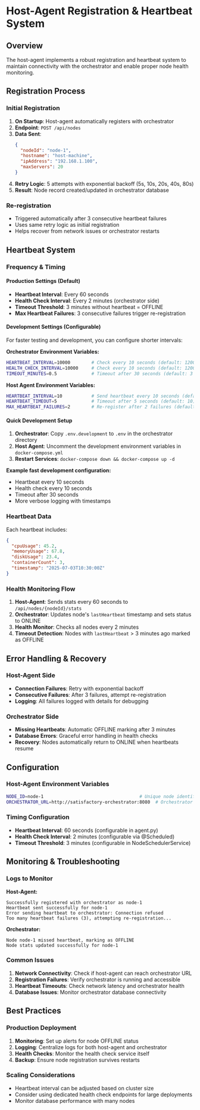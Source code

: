 # Host-Agent Registration & Heartbeat System

## Overview
The host-agent implements a robust registration and heartbeat system to maintain connectivity with the orchestrator and enable proper node health monitoring.

## Registration Process

### Initial Registration
1. **On Startup**: Host-agent automatically registers with orchestrator
2. **Endpoint**: `POST /api/nodes`
3. **Data Sent**:
   ```json
   {
     "nodeId": "node-1",
     "hostname": "host-machine",
     "ipAddress": "192.168.1.100",
     "maxServers": 20
   }
   ```
4. **Retry Logic**: 5 attempts with exponential backoff (5s, 10s, 20s, 40s, 80s)
5. **Result**: Node record created/updated in orchestrator database

### Re-registration
- Triggered automatically after 3 consecutive heartbeat failures
- Uses same retry logic as initial registration
- Helps recover from network issues or orchestrator restarts

## Heartbeat System

### Frequency & Timing

#### Production Settings (Default)
- **Heartbeat Interval**: Every 60 seconds
- **Health Check Interval**: Every 2 minutes (orchestrator side)
- **Timeout Threshold**: 3 minutes without heartbeat = OFFLINE
- **Max Heartbeat Failures**: 3 consecutive failures trigger re-registration

#### Development Settings (Configurable)
For faster testing and development, you can configure shorter intervals:

**Orchestrator Environment Variables:**
```bash
HEARTBEAT_INTERVAL=10000        # Check every 10 seconds (default: 120000ms)
HEALTH_CHECK_INTERVAL=10000     # Check every 10 seconds (default: 120000ms)
TIMEOUT_MINUTES=0.5             # Timeout after 30 seconds (default: 3 minutes)
```

**Host Agent Environment Variables:**
```bash
HEARTBEAT_INTERVAL=10           # Send heartbeat every 10 seconds (default: 60)
HEARTBEAT_TIMEOUT=5             # Timeout after 5 seconds (default: 10)
MAX_HEARTBEAT_FAILURES=2        # Re-register after 2 failures (default: 3)
```

#### Quick Development Setup
1. **Orchestrator**: Copy `.env.development` to `.env` in the orchestrator directory
2. **Host Agent**: Uncomment the development environment variables in `docker-compose.yml`
3. **Restart Services**: `docker-compose down && docker-compose up -d`

**Example fast development configuration:**
- Heartbeat every 10 seconds
- Health check every 10 seconds  
- Timeout after 30 seconds
- More verbose logging with timestamps

### Heartbeat Data
Each heartbeat includes:
```json
{
  "cpuUsage": 45.2,
  "memoryUsage": 67.8,
  "diskUsage": 23.4,
  "containerCount": 3,
  "timestamp": "2025-07-03T10:30:00Z"
}
```

### Health Monitoring Flow
1. **Host-Agent**: Sends stats every 60 seconds to `/api/nodes/{nodeId}/stats`
2. **Orchestrator**: Updates node's `lastHeartbeat` timestamp and sets status to ONLINE
3. **Health Monitor**: Checks all nodes every 2 minutes
4. **Timeout Detection**: Nodes with `lastHeartbeat` > 3 minutes ago marked as OFFLINE

## Error Handling & Recovery

### Host-Agent Side
- **Connection Failures**: Retry with exponential backoff
- **Consecutive Failures**: After 3 failures, attempt re-registration
- **Logging**: All failures logged with details for debugging

### Orchestrator Side
- **Missing Heartbeats**: Automatic OFFLINE marking after 3 minutes
- **Database Errors**: Graceful error handling in health checks
- **Recovery**: Nodes automatically return to ONLINE when heartbeats resume

## Configuration

### Host-Agent Environment Variables
```bash
NODE_ID=node-1                                    # Unique node identifier
ORCHESTRATOR_URL=http://satisfactory-orchestrator:8080  # Orchestrator endpoint
```

### Timing Configuration
- **Heartbeat Interval**: 60 seconds (configurable in agent.py)
- **Health Check Interval**: 2 minutes (configurable via @Scheduled)
- **Timeout Threshold**: 3 minutes (configurable in NodeSchedulerService)

## Monitoring & Troubleshooting

### Logs to Monitor
**Host-Agent:**
```
Successfully registered with orchestrator as node-1
Heartbeat sent successfully for node-1
Error sending heartbeat to orchestrator: Connection refused
Too many heartbeat failures (3), attempting re-registration...
```

**Orchestrator:**
```
Node node-1 missed heartbeat, marking as OFFLINE
Node stats updated successfully for node-1
```

### Common Issues
1. **Network Connectivity**: Check if host-agent can reach orchestrator URL
2. **Registration Failures**: Verify orchestrator is running and accessible
3. **Heartbeat Timeouts**: Check network latency and orchestrator health
4. **Database Issues**: Monitor orchestrator database connectivity

## Best Practices

### Production Deployment
1. **Monitoring**: Set up alerts for node OFFLINE status
2. **Logging**: Centralize logs for both host-agent and orchestrator
3. **Health Checks**: Monitor the health check service itself
4. **Backup**: Ensure node registration survives restarts

### Scaling Considerations
- Heartbeat interval can be adjusted based on cluster size
- Consider using dedicated health check endpoints for large deployments
- Monitor database performance with many nodes
